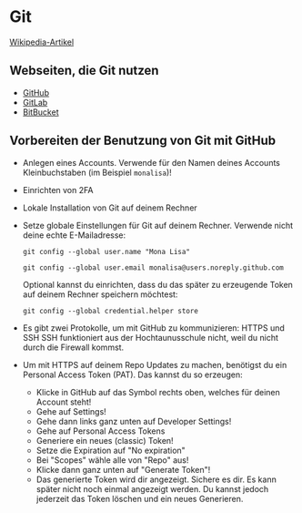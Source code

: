 # Git

[Wikipedia-Artikel](https://de.wikipedia.org/wiki/Git)

## Webseiten, die Git nutzen

- [GitHub](https://github.com/)
- [GitLab](https://about.gitlab.com/)
- [BitBucket](https://bitbucket.org/)

## Vorbereiten der Benutzung von Git mit GitHub

- Anlegen eines Accounts. Verwende für den Namen deines Accounts Kleinbuchstaben (im Beispiel `monalisa`)!
- Einrichten von 2FA
- Lokale Installation von Git auf deinem Rechner
- Setze globale Einstellungen für Git auf deinem Rechner. Verwende nicht deine echte E-Mailadresse:

  ```git config --global user.name "Mona Lisa"```

  ```git config --global user.email monalisa@users.noreply.github.com```

  Optional kannst du einrichten, dass du das später zu erzeugende Token auf deinem Rechner speichern möchtest:

  ```git config --global credential.helper store```
  
- Es gibt zwei Protokolle, um mit GitHub zu kommunizieren: HTTPS und SSH
  SSH funktioniert aus der Hochtaunusschule nicht, weil du nicht durch die Firewall kommst.

- Um mit HTTPS auf deinem Repo Updates zu machen, benötigst du ein Personal Access Token (PAT).
  Das kannst du so erzeugen:
  - Klicke in GitHub auf das Symbol rechts oben, welches für deinen Account steht!
  - Gehe auf Settings!
  - Gehe dann links ganz unten auf Developer Settings!
  - Gehe auf Personal Access Tokens
  - Generiere ein neues (classic) Token!
  - Setze die Expiration auf "No expiration"
  - Bei "Scopes" wähle alle von "Repo" aus!
  - Klicke dann ganz unten auf "Generate Token"!
  - Das generierte Token wird dir angezeigt. Sichere es dir. Es kann später nicht noch einmal angezeigt werden. Du kannst jedoch jederzeit das Token löschen und ein neues Generieren.
